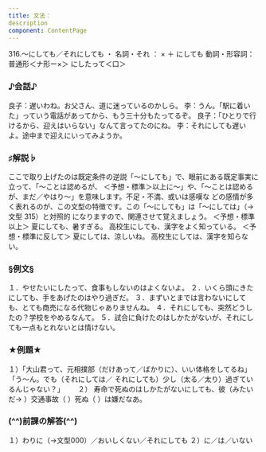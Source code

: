 ```yaml
---
title: 文法：
description
component: ContentPage
---
```



316.～にしても／それにしても ・
名詞・それ ： × ＋ にしても
動詞・形容詞：普通形＜ナ形ー×＞ にしたって＜口＞
### ♪会話♪
良子：遅いわね。お父さん、道に迷っているのかしら。
李：うん。「駅に着いた」っていう電話があってから、もう三十分もたってるぞ。 良子：「ひとりで行けるから、迎えはいらない」なんて言ってたのにね。
李：それにしても遅いよ。途中まで迎えにいってみようか。
### ♯解説♭
ここで取り上げたのは既定条件の逆説「～にしても」で、眼前にある既定事実に立って、「～ことは認めるが、
＜予想・標準＞以上に～」や、「～ことは認めるが、まだ／やはり～」を意味します。不足・不満、或いは感嘆な どの感情が多く表れるのが、この文型の特徴です。この「～にしても」は「～にしては」（→文型 315）と対照的 になりますので、関連させて覚えましょう。
＜予想・標準以上＞ 夏にしても、暑すぎる。 高校生にしても、漢字をよく知っている。
＜予想・標準に反して＞ 夏にしては、涼しいね。 高校生にしては、漢字を知らない。
### §例文§
１．やせたいにしたって、食事もしないのはよくないよ。
２．いくら頭にきたにしても、手をあげたのはやり過ぎだ。
３．まずいとまでは言わないにしても、とても商売になる代物じゃありませんね。
４．それにしても、突然どうしたの？学校をやめるなんて。
５．試合に負けたのはしかたがないが、それにしても一点もとれないとは情けない。
### ★例題★
１）「大山君って、元相撲部（だけあって／ばかりに）、いい体格をしてるね」「う～ん。でも（それにしては／
それにしても）少し（太る／太り）過ぎているんじゃない？」      
２） 寿命で死ぬのはしかたがないにしても、彼（みたいだ→ ）交通事故（ ）死ぬ（ ）は嫌だなあ。
### (^^)前課の解答(^^)
１）わりに（→文型000）／おいしくない／それにしても
２）に／は／いない
